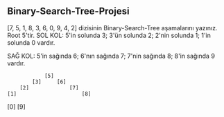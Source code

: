 ## Binary-Search-Tree-Projesi
[7, 5, 1, 8, 3, 6, 0, 9, 4, 2] dizisinin Binary-Search-Tree aşamalarını yazınız.
Root 5'tir.
SOL KOL:
5'in solunda 3; 3'ün solunda 2; 2'nin solunda 1; 1'in solunda 0 vardır.

SAĞ KOL:
5'in sağında 6; 6'nın sağında 7; 7'nin sağında 8; 8'in sağında 9 vardır.


                [5]
            [3]     [6]
        [2]             [7]
    [1]                     [8]
[0]                             [9]